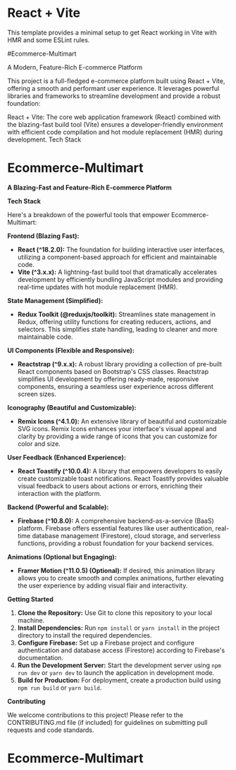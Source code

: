 # React + Vite

This template provides a minimal setup to get React working in Vite with HMR and some ESLint rules.

#Ecommerce-Multimart

A Modern, Feature-Rich E-commerce Platform

This project is a full-fledged e-commerce platform built using React + Vite, offering a smooth and performant user experience. It leverages powerful libraries and frameworks to streamline development and provide a robust foundation:

React + Vite: The core web application framework (React) combined with the blazing-fast build tool (Vite) ensures a developer-friendly environment with efficient code compilation and hot module replacement (HMR) during development.
Tech Stack

# Ecommerce-Multimart

**A Blazing-Fast and Feature-Rich E-commerce Platform**

**Tech Stack**

Here's a breakdown of the powerful tools that empower Ecommerce-Multimart:

**Frontend (Blazing Fast):**

- **React (^18.2.0):** The foundation for building interactive user interfaces, utilizing a component-based approach for efficient and maintainable code.
- **Vite (^3.x.x):** A lightning-fast build tool that dramatically accelerates development by efficiently bundling JavaScript modules and providing real-time updates with hot module replacement (HMR).

**State Management (Simplified):**

- **Redux Toolkit (@reduxjs/toolkit):** Streamlines state management in Redux, offering utility functions for creating reducers, actions, and selectors. This simplifies state handling, leading to cleaner and more maintainable code.

**UI Components (Flexible and Responsive):**

- **Reactstrap (^9.x.x):** A robust library providing a collection of pre-built React components based on Bootstrap's CSS classes. Reactstrap simplifies UI development by offering ready-made, responsive components, ensuring a seamless user experience across different screen sizes.

**Iconography (Beautiful and Customizable):**

- **Remix Icons (^4.1.0):** An extensive library of beautiful and customizable SVG icons. Remix Icons enhances your interface's visual appeal and clarity by providing a wide range of icons that you can customize for color and size.

**User Feedback (Enhanced Experience):**

- **React Toastify (^10.0.4):** A library that empowers developers to easily create customizable toast notifications. React Toastify provides valuable visual feedback to users about actions or errors, enriching their interaction with the platform.

**Backend (Powerful and Scalable):**

- **Firebase (^10.8.0):** A comprehensive backend-as-a-service (BaaS) platform. Firebase offers essential features like user authentication, real-time database management (Firestore), cloud storage, and serverless functions, providing a robust foundation for your backend services.

**Animations (Optional but Engaging):**

- **Framer Motion (^11.0.5) (Optional):** If desired, this animation library allows you to create smooth and complex animations, further elevating the user experience by adding visual flair and interactivity.

**Getting Started**

1. **Clone the Repository:** Use Git to clone this repository to your local machine.
2. **Install Dependencies:** Run `npm install` or `yarn install` in the project directory to install the required dependencies.
3. **Configure Firebase:** Set up a Firebase project and configure authentication and database access (Firestore) according to Firebase's documentation.
4. **Run the Development Server:** Start the development server using `npm run dev` or `yarn dev` to launch the application in development mode.
5. **Build for Production:** For deployment, create a production build using `npm run build` or `yarn build`.

**Contributing**

We welcome contributions to this project! Please refer to the CONTRIBUTING.md file (if included) for guidelines on submitting pull requests and code standards.

# Ecommerce-Multimart
